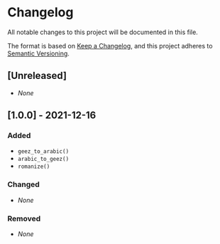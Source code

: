 # Changelog
All notable changes to this project will be documented in this file.

The format is based on [Keep a Changelog](https://keepachangelog.com/en/1.0.0/),
and this project adheres to [Semantic Versioning](https://semver.org/spec/v2.0.0.html).

## [Unreleased]
- *None*

## [1.0.0] - 2021-12-16
### Added
- `geez_to_arabic()`
- `arabic_to_geez()`
- `romanize()`

### Changed
- *None*

### Removed
- *None*
